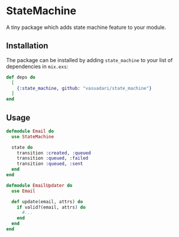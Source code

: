 # StateMachine

A tiny package which adds state machine feature to your module.

## Installation

The package can be installed by adding `state_machine` to your list of dependencies in `mix.exs`:

```elixir
def deps do
  [
    {:state_machine, github: "vasuadari/state_machine"}
  ]
end
```

## Usage

```elixir
defmodule Email do
  use StateMachine

  state do
    transition :created, :queued
    transition :queued, :failed
    transition :queued, :sent
  end
end

defmodule EmailUpdater do
  use Email

  def update(email, attrs) do
    if valid?(email, attrs) do
      #...
    end
  end
end
```
